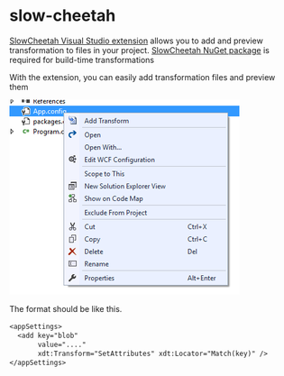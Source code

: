 # slow-cheetah

[SlowCheetah Visual Studio extension](https://marketplace.visualstudio.com/items?itemName=vscps.SlowCheetah-XMLTransforms) allows you to add and preview transformation to files in your project.  [SlowCheetah NuGet package](https://www.nuget.org/packages/Microsoft.VisualStudio.SlowCheetah) is required for build-time transformations

With the extension, you can easily add transformation files and preview them

![right click and click on &quot;Add Transform&quot;](.gitbook/assets/image%20%283%29.png)

The format should be like this.

```aspnet
<appSettings>
  <add key="blob" 
       value="...." 
       xdt:Transform="SetAttributes" xdt:Locator="Match(key)" />
</appSettings>
```

